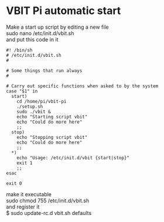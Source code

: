 # VBIT Pi automatic start #

Make a start up script by editing a new file<br />
sudo nano /etc/init.d/vbit.sh<br />
and put this code in it

```
#! /bin/sh
# /etc/init.d/vbit.sh
#

# Some things that run always
#

# Carry out specific functions when asked to by the system
case "$1" in
  start)
    cd /home/pi/vbit-pi
    ./setup.sh
    sudo ./vbit &
    echo "Starting script vbit"
    echo "Could do more here"
    ;;
  stop)
    echo "Stopping script vbit"
    echo "Could do more here"
    ;;
  *)
    echo "Usage: /etc/init.d/vbit {start|stop}"
    exit 1
    ;;
esac

exit 0
```

make it executable<br />
sudo chmod 755 /etc/init.d/vbit.sh<br />
and register it <br />
$ sudo update-rc.d vbit.sh defaults